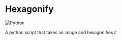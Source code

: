 # Hexagonify
![Python](https://img.shields.io/badge/Python-3670A0?style=flat&logo=python&logoColor=ffdd54)

A python script that takes an image and hexagonifies it
